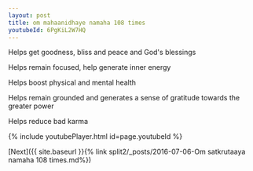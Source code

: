 ```yaml
---
layout: post
title: om mahaanidhaye namaha 108 times
youtubeId: 6PgKiL2W7HQ
---
```

 
 
Helps get goodness, bliss and peace and God's blessings
 
Helps remain focused, help generate inner energy 
 
Helps boost physical and mental health 
 
Helps remain grounded and generates a sense of gratitude towards the greater power 
 
Helps reduce bad karma
 
 
 
 


{% include youtubePlayer.html id=page.youtubeId %}
 
[Next]({{ site.baseurl }}{% link  split2/_posts/2016-07-06-Om satkrutaaya namaha 108 times.md%})
 
